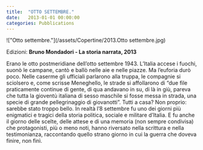 ```yaml
---
title:  "OTTO SETTEMBRE."
date:   2013-01-01 00:00:00
categories: Pubblications
---
```


!["Otto settembre."](/assets/Copertine/2013.Otto settembre.jpg)

Edizioni: **Bruno Mondadori - La storia narrata, 2013**

Erano le otto postmeridiane dell’otto settembre 1943. L’Italia accese i fuochi, suonò le campane, cantò e ballò nelle aie e nelle piazze. Ma l’euforia durò poco. Nelle caserme gli ufficiali parlarono alla truppa, le compagnie si sciolsero e, come scrisse Meneghello, le strade si affollarono di “due file praticamente continue di gente, di qua andavano in su, di là in giù, pareva che tutta la gioventù italiana di sesso maschile si fosse messa in strada, una specie di grande pellegrinaggio di giovanotti”. Tutti a casa? Non proprio: sarebbe stato troppo bello. In realtà l’8 settembre fu uno dei giorni più enigmatici e tragici della storia politica, sociale e militare d’Italia. E fu anche il giorno delle scelte, delle attese e di una memoria (non sempre condivisa) che protagonisti, più o meno noti, hanno riversato nella scrittura e nella testimonianza, raccontando quello strano giorno in cui la guerra che doveva finire, non finì. 

